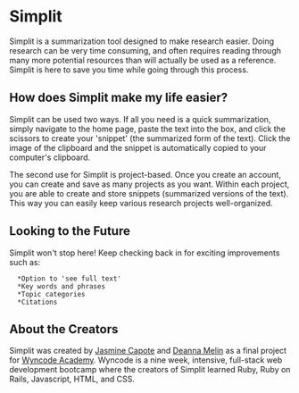 # Simplit

Simplit is a summarization tool designed to make research easier. Doing research can be very time consuming, and often requires reading through many more potential resources than will actually be used as a reference. Simplit is here to save you time while going through this process.

## How does Simplit make my life easier?

Simplit can be used two ways. If all you need is a quick summarization, simply navigate to the home page, paste the text into the box, and click the scissors to create your 'snippet' (the summarized form of the text). Click the image of the clipboard and the snippet is automatically copied to your computer's clipboard.

The second use for Simplit is project-based. Once you create an account, you can create and save as many projects as you want. Within each project, you are able to create and store snippets (summarized versions of the text). This way you can easily keep various research projects well-organized.



## Looking to the Future

Simplit won't stop here! Keep checking back in for exciting improvements such as:

```
  *Option to 'see full text'
  *Key words and phrases
  *Topic categories
  *Citations
```



## About the Creators

Simplit was created by [Jasmine Capote](https://www.linkedin.com/in/jasminecapote) and [Deanna Melin](https://www.linkedin.com/in/deannamelin) as a final project for [Wyncode Academy](http://wyncode.co/). Wyncode is a nine week, intensive, full-stack web development bootcamp where the creators of Simplit learned Ruby, Ruby on Rails, Javascript, HTML, and CSS.
